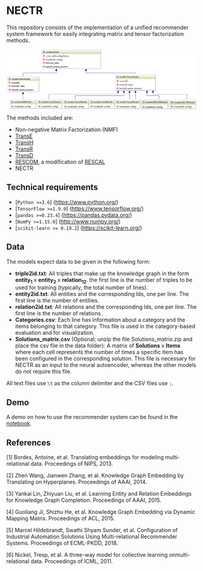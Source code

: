 # NECTR

This repository consists of the implementation of a unified recommender system framework for easily integrating matrix and tensor factorization methods.

<img align="center" src="models_class_diagram.png">

The methods included are:
- Non-negative Matrix Factorization (NMF)
- [TransE](#transe)
- [TransH](#transh)
- [TransR](#transr)
- [TransD](#transd)
- [RESCOM](#rescom), a modification of [RESCAL](#rescal)
- NECTR

## Technical requirements

* [`Python >=3.6`] (https://www.python.org/)
* [`TensorFlow >=1.9.0`] (https://www.tensorflow.org/)
* [`pandas >=0.23.4`] (https://pandas.pydata.org/)
* [`NumPy >=1.15.0`] (http://www.numpy.org/)
* [`scikit-learn >= 0.19.2`] (https://scikit-learn.org/)

## Data

The models expect data to be given in the following form:

* **triple2id.txt**: All triples that make up the knowledge graph in the form **entity<sub>1</sub>** x **entity<sub>2</sub>** x **relation<sub>12</sub>**. the first line is the number of triples to be used for training (typically, the total number of lines). 
* **entity2id.txt**: All entities and the corresponding Ids, one per line. The first line is the number of entities.
* **relation2id.txt**: All relations and the corresponding Ids, one per line. The first line is the number of relations.
* **Categories.csv**: Each line has information about a category and the items belonging to that category. This file is used in the category-based evaluation and for visualization.
* **Solutions_matrix.csv** (Optional; unzip the file Solutions_matrix.zip and place the csv file in the data folder): A matrix of **Solutions** x **Items** where each cell represents the number of times a specific item has been configured in the corresponding solution. This file is necessary for NECTR as an input to the neural autoencoder, whereas the other models do not require this file.

All text files use `\t` as the column delimiter and the CSV files use `;`.

## Demo

A demo on how to use the recommender system can be found in the [notebook](RecommenderSystem_Demo.ipynb).

## References

<a name="transe">[1] Bordes, Antoine, et al. Translating embeddings for modeling multi-relational data. Proceedings of NIPS, 2013.</a>

<a name="transh">[2]	Zhen Wang, Jianwen Zhang, et al. Knowledge Graph Embedding by Translating on Hyperplanes. Proceedings of AAAI, 2014.</a>

<a name="transr">[3] Yankai Lin, Zhiyuan Liu, et al. Learning Entity and Relation Embeddings for Knowledge Graph Completion. Proceedings of AAAI, 2015.</a>

<a name="transd">[4] Guoliang Ji, Shizhu He, et al. Knowledge Graph Embedding via Dynamic Mapping Matrix. Proceedings of ACL, 2015.</a>

<a name="rescom">[5] Marcel Hildebrandt, Swathi Shyam Sunder, et al. Configuration of Industrial Automation Solutions Using Multi-relational Recommender Systems. Proceedings of ECML-PKDD, 2018.</a>

<a name="rescal">[6] Nickel, Tresp, et al. A three-way model for collective learning onmulti-relational data. Proceedings of ICML, 2011.</a>
